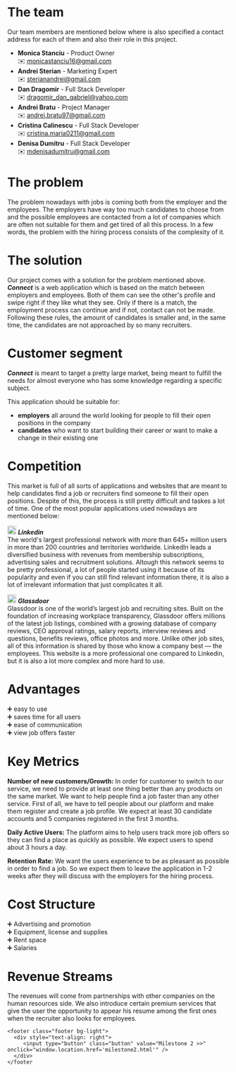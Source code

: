 # The team 

Our team members are mentioned below where is also specified a contact address for each of them and also their role in this project. 
* **Monica Stanciu** - Product Owner  
:envelope: monicastanciu16@gmail.com
* **Andrei Sterian** - Marketing Expert  
:envelope: sterianandrei@gmail.com
* **Dan Dragomir** - Full Stack Developer  
:envelope: dragomir_dan_gabriel@yahoo.com
* **Andrei Bratu** - Project Manager  
:envelope: andrei.bratu97@gmail.com
* **Cristina Calinescu** - Full Stack Developer  
:envelope: cristina.maria0211@gmail.com
* **Denisa Dumitru** - Full Stack Developer  
:envelope: mdenisadumitru@gmail.com

# The problem

The problem nowadays with jobs is coming both from the employer and the employees. The employers have way too much candidates to choose from and the possible employees are contacted from a lot of companies which are often not suitable for them and get tired of all this process. In a few words, the problem with the hiring process consists of the complexity of it.

# The solution

Our project comes with a solution for the problem mentioned above.  
***Connect*** is a web application which is based on the match between employers and employees. Both of them can see the other's profile and swipe right if they like what they see. Only if there is a match, the employment process can continue and if not, contact can not be made. Following these rules, the amount of candidates is smaller and, in the same time, the candidates are not approached by so many recruiters.

# Customer segment

***Connect*** is meant to target a pretty large market, being meant to fulfill the needs for almost everyone who has some knowledge regarding a specific subject.  

This application should be suitable for:
* **employers** all around the world looking for people to fill their open positions in the company
* **candidates** who want to start building their career or want to make a change in their existing one

# Competition

This market is full of all sorts of applications and websites that are meant to help candidates find a job or recruiters find someone to fill their open positions. Despite of this, the process is still pretty difficult and taskes a lot of time. One of the most popular applications used nowadays are mentioned below:  

<img src="/connect.github.io/images/linkedin.png" alt="Linkedin" width="20" height="20"> ***Linkedin***  
The world's largest professional network with more than 645+ million users in more than 200 countries and territories worldwide. LinkedIn leads a diversified business with revenues from membership subscriptions, advertising sales and recruitment solutions. Altough this network seems to be pretty professional, a lot of people started using it because of its popularity and even if you can still find relevant information there, it is also a lot of irrelevant information that just complicates it all.  

<img src="/connect.github.io/images/glassdoor.png" alt="Glassdoor" width="20" height="20"> ***Glassdoor***  
Glassdoor is one of the world’s largest job and recruiting sites. Built on the foundation of increasing workplace transparency, Glassdoor offers millions of the latest job listings, combined with a growing database of company reviews, CEO approval ratings, salary reports, interview reviews and questions, benefits reviews, office photos and more. Unlike other job sites, all of this information is shared by those who know a company best — the employees. This website is a more professional one compared to Linkedin, but it is also a lot more complex and more hard to use. 


# Advantages

:heavy_plus_sign: easy to use  
:heavy_plus_sign: saves time for all users  
:heavy_plus_sign: ease of communication               
:heavy_plus_sign: view job offers faster


# Key Metrics

**Number of new customers/Growth:** In order for customer to switch to our service, we need to provide at least one thing better than any products on the same market. We want to help people find a job faster than any other service. First of all, we have to tell people about our platform and make them register and create a job profile. We expect at least 30 candidate accounts and 5 companies registered in the first 3 months.

**Daily Active Users:** The platform aims to help users track more job offers so they can find a place as quickly as possible. We expect users to spend about 3 hours a day.
 
**Retention Rate:**  We want the users experience to be as pleasant as possible in order to find a job. So we expect them to leave the application in 1-2 weeks after they will discuss with the employers for the hiring process. 

# Cost Structure

:heavy_plus_sign: Advertising and promotion  
:heavy_plus_sign: Equipment, license and supplies  
:heavy_plus_sign: Rent space  
:heavy_plus_sign: Salaries

# Revenue Streams

The revenues will come from partnerships with other companies on the human resources side. We also introduce certain premium services that give the user the opportunity to appear his resume among the first ones when the recruiter also looks for employees.


    <footer class="footer bg-light">
      <div style="text-align: right">
         <input type="button" class="button" value="Milestone 2 >>" onclick="window.location.href='milestone2.html'" />
      </div>
    </footer

